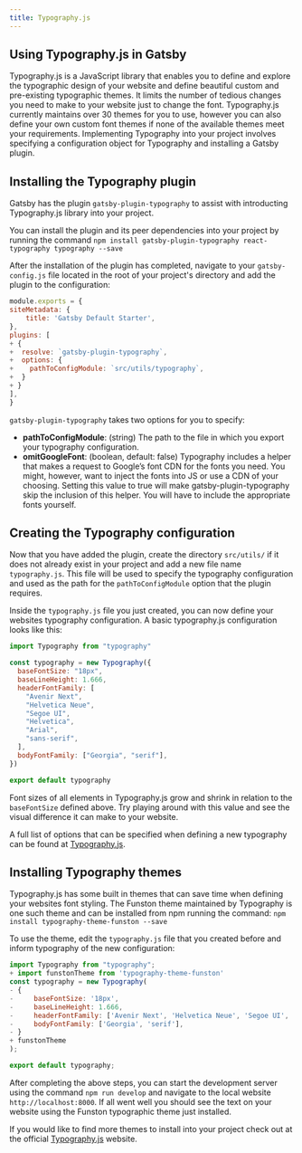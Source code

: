 ```yaml
---
title: Typography.js
---
```


## Using Typography.js in Gatsby

Typography.js is a JavaScript library that enables you to define and explore the typographic design of your website and define beautiful custom and pre-existing typographic themes. It limits the number of tedious changes you need to make to your website just to change the font. Typography.js currently maintains over 30 themes for you to use, however you can also define your own custom font themes if none of the available themes meet your requirements. Implementing Typography into your project involves specifying a configuration object for Typography and installing a Gatsby plugin.

## Installing the Typography plugin

Gatsby has the plugin `gatsby-plugin-typography` to assist with introducting Typography.js library into your project.

You can install the plugin and its peer dependencies into your project by running the command `npm install gatsby-plugin-typography react-typography typography --save`

After the installation of the plugin has completed, navigate to your `gatsby-config.js` file located in the root of your project's directory and add the plugin to the configuration:

```diff:title=gatsby-config.js
module.exports = {
siteMetadata: {
    title: 'Gatsby Default Starter',
},
plugins: [
+ {
+  resolve: `gatsby-plugin-typography`,
+  options: {
+    pathToConfigModule: `src/utils/typography`,
+  }
+ }
],
}
```

`gatsby-plugin-typography` takes two options for you to specify:

- **pathToConfigModule**: (string) The path to the file in which you export your typography configuration.
- **omitGoogleFont**: (boolean, default: false) Typography includes a helper that makes a request to Google’s font CDN for the fonts you
  need. You might, however, want to inject the fonts into JS or use a
  CDN of your choosing. Setting this value to true will make
  gatsby-plugin-typography skip the inclusion of this helper. You will
  have to include the appropriate fonts yourself.

## Creating the Typography configuration

Now that you have added the plugin, create the directory `src/utils/` if it does not already exist in your project and add a new file name `typography.js`. This file will be used to specify the typography configuration and used as the path for the `pathToConfigModule` option that the plugin requires.

Inside the `typography.js` file you just created, you can now define your websites typography configuration. A basic typography.js configuration looks like this:

```js:title=src/utils/typography.js
import Typography from "typography"

const typography = new Typography({
  baseFontSize: "18px",
  baseLineHeight: 1.666,
  headerFontFamily: [
    "Avenir Next",
    "Helvetica Neue",
    "Segoe UI",
    "Helvetica",
    "Arial",
    "sans-serif",
  ],
  bodyFontFamily: ["Georgia", "serif"],
})

export default typography
```

Font sizes of all elements in Typography.js grow and shrink in relation to the `baseFontSize` defined above. Try playing around with this value and see the visual difference it can make to your website.

A full list of options that can be specified when defining a new typography can be found at [Typography.js](https://kyleamathews.github.io/typography.js/).

## Installing Typography themes

Typography.js has some built in themes that can save time when defining your websites font styling. The Funston theme maintained by Typography is one such theme and can be installed from npm running the command: `npm install typography-theme-funston --save`

To use the theme, edit the `typography.js` file that you created before and inform typography of the new configuration:

```diff:title=src/utils/typography.js
import Typography from "typography";
+ import funstonTheme from 'typography-theme-funston'
const typography = new Typography(
- {
-     baseFontSize: '18px',
-     baseLineHeight: 1.666,
-     headerFontFamily: ['Avenir Next', 'Helvetica Neue', 'Segoe UI', 'Helvetica', 'Arial', 'sans-serif'],
-     bodyFontFamily: ['Georgia', 'serif'],
- }
+ funstonTheme
);

export default typography;
```

After completing the above steps, you can start the development server using the command `npm run develop` and navigate to the local website `http://localhost:8000`. If all went well you should see the text on your website using the Funston typographic theme just installed.

If you would like to find more themes to install into your project check out at the official [Typography.js](https://kyleamathews.github.io/typography.js/) website.
